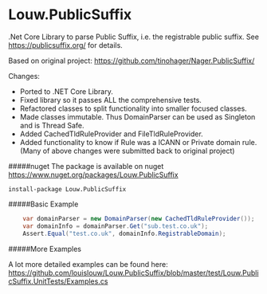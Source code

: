 # Louw.PublicSuffix
.Net Core Library to parse Public Suffix, i.e. the registrable public suffix. See https://publicsuffix.org/ for details.

Based on original project: https://github.com/tinohager/Nager.PublicSuffix/

Changes:
* Ported to .NET Core Library.
* Fixed library so it passes ALL the comprehensive tests.
* Refactored classes to split functionality into smaller focused classes.
* Made classes immutable. Thus DomainParser can be used as Singleton and is Thread Safe.
* Added CachedTldRuleProvider and FileTldRuleProvider.
* Added functionality to know if Rule was a ICANN or Private domain rule.
(Many of above changes were submitted back to original project)

#####nuget
The package is available on nuget
https://www.nuget.org/packages/Louw.PublicSuffix

```
install-package Louw.PublicSuffix
```


#####Basic Example
```cs
	var domainParser = new DomainParser(new CachedTldRuleProvider());
    var domainInfo = domainParser.Get("sub.test.co.uk");
    Assert.Equal("test.co.uk", domainInfo.RegistrableDomain);
```

#####More Examples

A lot more detailed examples can be found here:
https://github.com/louislouw/Louw.PublicSuffix/blob/master/test/Louw.PublicSuffix.UnitTests/Examples.cs

